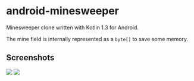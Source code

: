 # android-minesweeper

Minesweeper clone written with Kotlin 1.3 for Android.

The mine field is internally represented as a `byte[]` to save some memory.

## Screenshots

![](https://i.imgur.com/XfctH4s.png)
![](https://i.imgur.com/aShmR5Q.png)